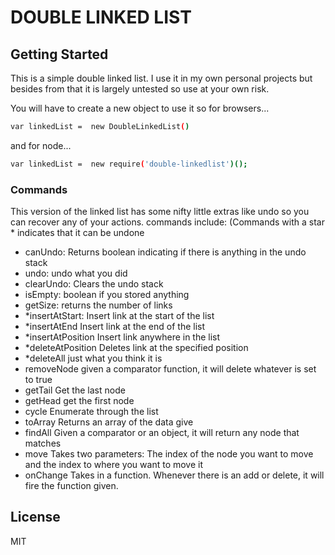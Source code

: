 
# DOUBLE LINKED LIST
## Getting Started

This is a simple double linked list. I use it in my own personal projects but besides
from that it is largely untested so use at your own risk.

You will have to create a new object to use it so for browsers...
```bash
var linkedList =  new DoubleLinkedList()
```
and for node...
```bash
var linkedList =  new require('double-linkedlist')();
```

### Commands
This version of the linked list has some nifty little extras like undo so you can recover any of your actions.
commands include: (Commands with a star * indicates that it can be undone
- canUndo:
    Returns boolean indicating if there is anything in the undo stack
- undo:
    undo what you did
- clearUndo:
    Clears the undo stack
- isEmpty:
    boolean if you stored anything
- getSize:
    returns the number of links
- *insertAtStart:
    Insert link at the start of the list
- *insertAtEnd
    Insert link at the end of the list
- *insertAtPosition
    Insert link anywhere in the list
- *deleteAtPosition
    Deletes link at the specified position
- *deleteAll
    just what you think it is
- removeNode
   given a comparator function, it will delete whatever is set to true
- getTail
    Get the last node
- getHead
    get the first node
- cycle
    Enumerate through the list
- toArray
    Returns an array of the data give
- findAll
    Given a comparator or an object, it will return any node that matches
- move
    Takes two parameters: The index of the node you want to move and the index to where you want to move it
- onChange
    Takes in a function. Whenever there is an add or delete, it will fire the function given.



## License

MIT
